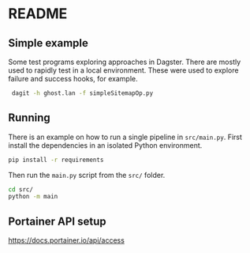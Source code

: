 # README

## Simple example

Some test programs exploring approaches in Dagster.  There are mostly
used to rapidly test in a local environment.  These were used to explore
failure and success hooks, for example. 

```bash
 dagit -h ghost.lan -f simpleSitemapOp.py  
 ```

## Running 

There is an example on how to run a single pipeline in `src/main.py`. First
install the dependencies in an isolated Python environment.

```bash
pip install -r requirements
```

Then run the `main.py` script from the `src/` folder.

```bash
cd src/
python -m main
```

## Portainer API setup

https://docs.portainer.io/api/access
